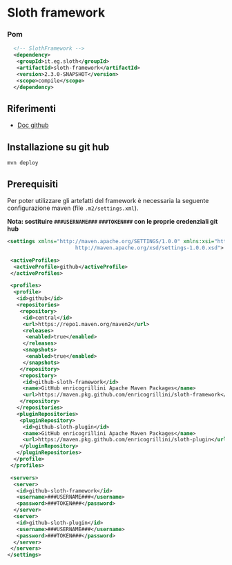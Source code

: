 # Sloth framework

### Pom

```xml
  <!-- SlothFramework -->
  <dependency>
   <groupId>it.eg.sloth</groupId>
   <artifactId>sloth-framework</artifactId>
   <version>2.3.0-SNAPSHOT</version>
   <scope>compile</scope>
  </dependency>
```



## Riferimenti

- [Doc github](https://docs.github.com/en/free-pro-team@latest/packages/guides/configuring-apache-maven-for-use-with-github-packages)

## Installazione su git hub

```shell
mvn deploy
```

## Prerequisiti

Per poter utilizzare gli artefatti del framework è necessaria la seguente configurazione maven (file `.m2/settings.xml`).

**Nota: sostituire `###USERNAME###` `###TOKEN###` con le proprie credenziali git hub**

```xml
<settings xmlns="http://maven.apache.org/SETTINGS/1.0.0" xmlns:xsi="http://www.w3.org/2001/XMLSchema-instance" xsi:schemaLocation="http://maven.apache.org/SETTINGS/1.0.0
                      http://maven.apache.org/xsd/settings-1.0.0.xsd">

 <activeProfiles>
  <activeProfile>github</activeProfile>
 </activeProfiles>

 <profiles>
  <profile>
   <id>github</id>
   <repositories>
    <repository>
     <id>central</id>
     <url>https://repo1.maven.org/maven2</url>
     <releases>
      <enabled>true</enabled>
     </releases>
     <snapshots>
      <enabled>true</enabled>
     </snapshots>
    </repository>
    <repository>
     <id>github-sloth-framework</id>
     <name>GitHub enricogrillini Apache Maven Packages</name>
     <url>https://maven.pkg.github.com/enricogrillini/sloth-framework</url>
    </repository>
   </repositories>
   <pluginRepositories>
    <pluginRepository>
     <id>github-sloth-plugin</id>
     <name>GitHub enricogrillini Apache Maven Packages</name>
     <url>https://maven.pkg.github.com/enricogrillini/sloth-plugin</url>
    </pluginRepository>
   </pluginRepositories>
  </profile>
 </profiles>

 <servers>
  <server>
   <id>github-sloth-framework</id>
   <username>###USERNAME###</username>
   <password>###TOKEN###</password>
  </server>
  <server>
   <id>github-sloth-plugin</id>
   <username>###USERNAME###</username>
   <password>###TOKEN###</password>
  </server>
 </servers>
</settings>
```

